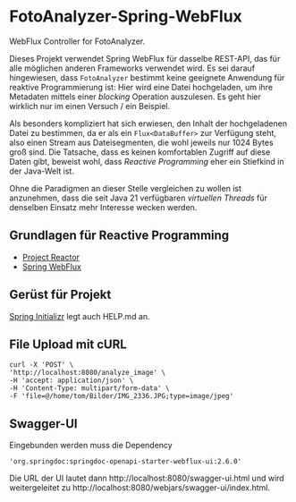 # FotoAnalyzer-Spring-WebFlux
WebFlux Controller for FotoAnalyzer.

Dieses Projekt verwendet Spring WebFlux für dasselbe REST-API, das für alle möglichen anderen Frameworks verwendet wird. Es sei darauf hingewiesen, dass `FotoAnalyzer` bestimmt keine geeignete Anwendung für reaktive Programmierung ist: Hier wird eine Datei hochgeladen, um ihre Metadaten mittels einer _blocking_ Operation auszulesen. Es geht hier wirklich nur im einen Versuch / ein Beispiel.

Als besonders kompliziert hat sich erwiesen, den Inhalt der hochgeladenen Datei zu bestimmen, da er als ein `Flux<DataBuffer>` zur Verfügung steht, also einen Stream aus Dateisegmenten, die wohl jeweils nur 1024 Bytes groß sind. Die Tatsache, dass es keinen komfortablen Zugriff auf diese Daten gibt, beweist wohl, dass _Reactive Programming_ eher ein Stiefkind in der Java-Welt ist. 

Ohne die Paradigmen an dieser Stelle vergleichen zu wollen ist anzunehmen, dass die seit Java 21 verfügbaren _virtuellen Threads_ für denselben Einsatz mehr Interesse wecken werden.

## Grundlagen für Reactive Programming

* [Project Reactor](https://projectreactor.io/)
* [Spring WebFlux](https://docs.spring.io/spring-framework/reference/web/webflux.html)

## Gerüst für Projekt

[Spring Initializr](https://start.spring.io/) legt auch HELP.md an.

## File Upload mit cURL

```
curl -X 'POST' \
'http://localhost:8080/analyze_image' \
-H 'accept: application/json' \
-H 'Content-Type: multipart/form-data' \
-F 'file=@/home/tom/Bilder/IMG_2336.JPG;type=image/jpeg'
```


## Swagger-UI

Eingebunden werden muss die Dependency

```
'org.springdoc:springdoc-openapi-starter-webflux-ui:2.6.0'
```

Die URL der UI lautet dann http://localhost:8080/swagger-ui.html und wird weitergeleitet zu http://localhost:8080/webjars/swagger-ui/index.html.
